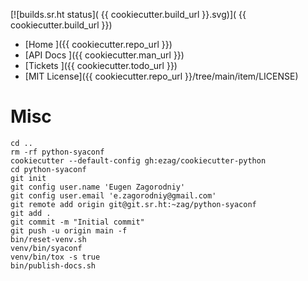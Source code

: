 [![builds.sr.ht status](
{{ cookiecutter.build_url }}.svg)](
{{ cookiecutter.build_url }})

- [Home       ]({{ cookiecutter.repo_url }})
- [API Docs   ]({{ cookiecutter.man_url }})
- [Tickets    ]({{ cookiecutter.todo_url }})
- [MIT License]({{ cookiecutter.repo_url }}/tree/main/item/LICENSE)

# Misc

```shell
cd ..
rm -rf python-syaconf
cookiecutter --default-config gh:ezag/cookiecutter-python
cd python-syaconf
git init
git config user.name 'Eugen Zagorodniy'
git config user.email 'e.zagorodniy@gmail.com'
git remote add origin git@git.sr.ht:~zag/python-syaconf
git add .
git commit -m "Initial commit"
git push -u origin main -f
bin/reset-venv.sh
venv/bin/syaconf
venv/bin/tox -s true
bin/publish-docs.sh
```
